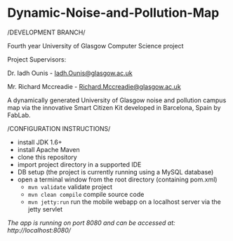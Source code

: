 Dynamic-Noise-and-Pollution-Map
===============================

/DEVELOPMENT BRANCH/

Fourth year University of Glasgow Computer Science project

Project Supervisors: 

  Dr. Iadh Ounis - Iadh.Ounis@glasgow.ac.uk
  
  Mr. Richard Mccreadie - Richard.Mccreadie@glasgow.ac.uk
  
  
A dynamically generated University of Glasgow noise and pollution campus map via the innovative Smart Citizen Kit developed in Barcelona, Spain by FabLab.


/CONFIGURATION INSTRUCTIONS/

 - install JDK 1.6+
 - install Apache Maven
 - clone this repository
 - import project directory in a supported IDE
 - DB setup (the project is currently running using a MySQL database)
 - open a terminal window from the root directory (containing pom.xml)
    - ```mvn validate``` validate project
    - ```mvn clean compile``` compile source code
    - ```mvn jetty:run``` run the mobile webapp on a localhost server via the jetty servlet
  
  _The app is running on port 8080 and can be accessed at: http://localhost:8080/_
